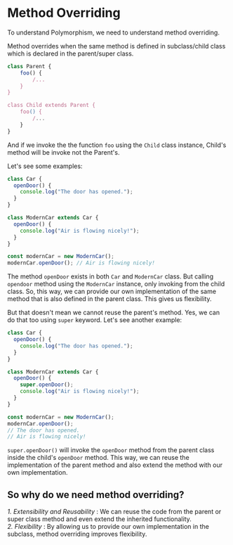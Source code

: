 # Method Overriding

To understand Polymorphism, we need to understand method overriding.

Method overrides when the same method is defined in subclass/child class which is declared in the parent/super class.

```js
class Parent {
    foo() {
        /...
    }
}

class Child extends Parent {
    foo() {
        /...
    }
}
```

And if we invoke the the function `foo` using the `Child` class instance, Child's method will be invoke not the Parent's.

Let's see some examples:

```js
class Car {
  openDoor() {
    console.log("The door has opened.");
  }
}

class ModernCar extends Car {
  openDoor() {
    console.log("Air is flowing nicely!");
  }
}

const modernCar = new ModernCar();
modernCar.openDoor(); // Air is flowing nicely!
```

The method `openDoor` exists in both `Car` and `ModernCar` class. But calling `opendoor` method using the `ModernCar` instance, only invoking from the child class.
So, this way, we can provide our own implementation of the same method that is also defined in the parent class. This gives us flexibility.

But that doesn't mean we cannot reuse the parent's method. Yes, we can do that too using `super` keyword.
Let's see another example:

```js
class Car {
  openDoor() {
    console.log("The door has opened.");
  }
}

class ModernCar extends Car {
  openDoor() {
    super.openDoor();
    console.log("Air is flowing nicely!");
  }
}

const modernCar = new ModernCar();
modernCar.openDoor();
// The door has opened.
// Air is flowing nicely!
```

`super.openDoor()` will invoke the `openDoor` method from the parent class inside the child's `openDoor` method.
This way, we can reuse the implementation of the parent method and also extend the method with our own implementation.

## So why do we need method overriding?

_1. Extensibility and Reusability_ : We can reuse the code from the parent or super class method and even extend the inherited functionality.<br/>
_2. Flexibility_ : By allowing us to provide our own implementation in the subclass, method overriding improves flexibility.
